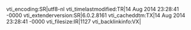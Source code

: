 vti_encoding:SR|utf8-nl
vti_timelastmodified:TR|14 Aug 2014 23:28:41 -0000
vti_extenderversion:SR|6.0.2.8161
vti_cacheddtm:TX|14 Aug 2014 23:28:41 -0000
vti_filesize:IR|1127
vti_backlinkinfo:VX|
